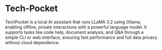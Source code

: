# Tech-Pocket
TechPocket is a local AI assistant that runs LLaMA 3.2 using Ollama, enabling offline, private interactions with a powerful language model. It supports tasks like code help, document analysis, and Q&amp;A through a simple CLI or web interface, ensuring fast performance and full data privacy without cloud dependence. 
